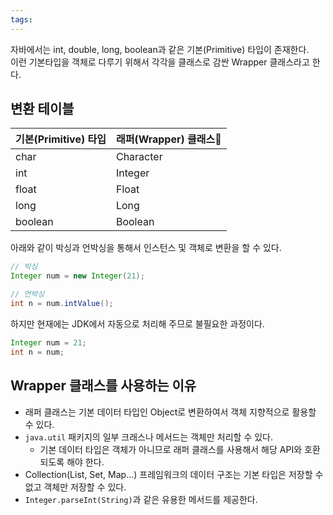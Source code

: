 ```yaml
---
tags:
---
```


자바에서는 int, double, long, boolean과 같은 기본(Primitive) 타입이 존재한다.   
이런 기본타입을 객체로 다루기 위해서 각각을 클래스로 감싼  Wrapper 클래스라고 한다.

## 변환 테이블

| 기본(Primitive) 타입 | 래퍼(Wrapper) 클래스 |
| ---------------- | ---------------- |
| char             | Character        |
| int              | Integer          |
| float            | Float            |
| long             | Long             |
| boolean          | Boolean          |
아래와 같이 박싱과 언박싱을 통해서 인스턴스 및 객체로 변환을 할 수 있다.
```Java
// 박싱
Integer num = new Integer(21);

// 언박싱
int n = num.intValue();
```
하지만 현재에는 JDK에서 자동으로 처리해 주므로 불필요한 과정이다.
```Java
Integer num = 21;
int n = num;
```

## Wrapper 클래스를 사용하는 이유
- 래퍼 클래스는 기본 데이터 타입인 Object로 변환하여서 객체 지향적으로 활용할 수 있다.
- `java.util` 패키지의 일부 크래스나 메서드는 객체만 처리할 수 있다.
	- 기본 데이터 타입은 객체가 아니므로 래퍼 클래스를 사용해서 해당 API와 호환되도록 해야 한다.
- Collection(List, Set, Map...) 프레임워크의 데이터 구조는 기본 타입은 저장할 수 없고 객체만 저장할 수 있다.
- `Integer.parseInt(String)`과 같은 유용한 메서드를 제공한다.